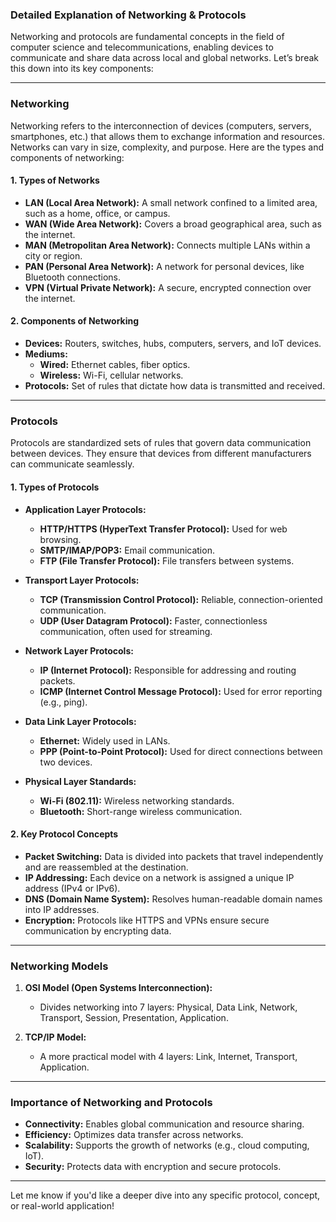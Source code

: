 ### Detailed Explanation of Networking & Protocols

Networking and protocols are fundamental concepts in the field of computer science and telecommunications, enabling devices to communicate and share data across local and global networks. Let’s break this down into its key components:

---

### **Networking**
Networking refers to the interconnection of devices (computers, servers, smartphones, etc.) that allows them to exchange information and resources. Networks can vary in size, complexity, and purpose. Here are the types and components of networking:

#### 1. **Types of Networks**
- **LAN (Local Area Network):** A small network confined to a limited area, such as a home, office, or campus.
- **WAN (Wide Area Network):** Covers a broad geographical area, such as the internet.
- **MAN (Metropolitan Area Network):** Connects multiple LANs within a city or region.
- **PAN (Personal Area Network):** A network for personal devices, like Bluetooth connections.
- **VPN (Virtual Private Network):** A secure, encrypted connection over the internet.

#### 2. **Components of Networking**
- **Devices:** Routers, switches, hubs, computers, servers, and IoT devices.
- **Mediums:** 
  - **Wired:** Ethernet cables, fiber optics.
  - **Wireless:** Wi-Fi, cellular networks.
- **Protocols:** Set of rules that dictate how data is transmitted and received.

---

### **Protocols**
Protocols are standardized sets of rules that govern data communication between devices. They ensure that devices from different manufacturers can communicate seamlessly.

#### 1. **Types of Protocols**
- **Application Layer Protocols:**
  - **HTTP/HTTPS (HyperText Transfer Protocol):** Used for web browsing.
  - **SMTP/IMAP/POP3:** Email communication.
  - **FTP (File Transfer Protocol):** File transfers between systems.

- **Transport Layer Protocols:**
  - **TCP (Transmission Control Protocol):** Reliable, connection-oriented communication.
  - **UDP (User Datagram Protocol):** Faster, connectionless communication, often used for streaming.

- **Network Layer Protocols:**
  - **IP (Internet Protocol):** Responsible for addressing and routing packets.
  - **ICMP (Internet Control Message Protocol):** Used for error reporting (e.g., ping).

- **Data Link Layer Protocols:**
  - **Ethernet:** Widely used in LANs.
  - **PPP (Point-to-Point Protocol):** Used for direct connections between two devices.

- **Physical Layer Standards:**
  - **Wi-Fi (802.11):** Wireless networking standards.
  - **Bluetooth:** Short-range wireless communication.

#### 2. **Key Protocol Concepts**
- **Packet Switching:** Data is divided into packets that travel independently and are reassembled at the destination.
- **IP Addressing:** Each device on a network is assigned a unique IP address (IPv4 or IPv6).
- **DNS (Domain Name System):** Resolves human-readable domain names into IP addresses.
- **Encryption:** Protocols like HTTPS and VPNs ensure secure communication by encrypting data.

---

### **Networking Models**
1. **OSI Model (Open Systems Interconnection):**
   - Divides networking into 7 layers: Physical, Data Link, Network, Transport, Session, Presentation, Application.

2. **TCP/IP Model:**
   - A more practical model with 4 layers: Link, Internet, Transport, Application.

---

### **Importance of Networking and Protocols**
- **Connectivity:** Enables global communication and resource sharing.
- **Efficiency:** Optimizes data transfer across networks.
- **Scalability:** Supports the growth of networks (e.g., cloud computing, IoT).
- **Security:** Protects data with encryption and secure protocols.

---

Let me know if you'd like a deeper dive into any specific protocol, concept, or real-world application!
